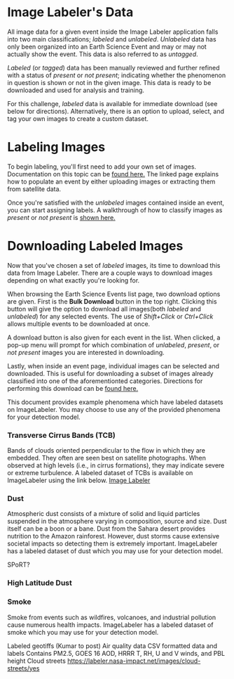 

# Image Labeler's Data

All image data for a given event inside the Image Labeler application falls into two main 
classifications; *labeled* and *unlabeled*. *Unlabeled* data has only been organized into an Earth 
Science Event and may or may not actually show the event. This data is also referred to as 
*untagged*.

*Labeled* (or *tagged*) data has been manually reviewed and further refined with a status of 
*present* or *not present*; indicating whether the phenomenon in question is shown or not in the 
given image. This data is ready to be downloaded and used for analysis and training.

For this challenge, *labeled* data is available for immediate download (see below for directions).
Alternatively, there is an option to upload, select, and tag your own images to create a custom
dataset. 


# Labeling Images

To begin labeling, you'll first need to add your own set of images. Documentation on this topic can
be [found here.](https://nasa-impact.github.io/image_labeler_docs/html/sectionfour.html) The linked 
page explains how to populate an event by either uploading images or extracting them from satellite 
data.

Once you're satisfied with the *unlabeled* images contained inside an event, you can start assigning
labels. A walkthrough of how to classify images as *present* or *not present* is 
[shown here.](https://nasa-impact.github.io/image_labeler_docs/html/sectionfive.html)


# Downloading Labeled Images

Now that you've chosen a set of *labeled* images, its time to download this data from Image Labeler. 
There are a couple ways to download images depending on what exactly you're looking for.

When browsing the Earth Science Events list page, two download options are given. First is the 
**Bulk Download** button in the top right. Clicking this button will give the option to download
all images(both *labeled* and *unlabeled*) for any selected events. The use of *Shift+Click* or 
*Ctrl+Click* allows multiple events to be downloaded at once. 

A download button is also given for each event in the list. When clicked, a pop-up menu will prompt 
for which combination of *unlabeled*, *present*, or *not present* images you are interested in 
downloading.

Lastly, when inside an event page, individual images can be selected and downloaded. This is useful
for downloading a subset of images already classified into one of the aforementionted categories. 
Directions for performing this download can be [found here.](https://nasa-impact.github.io/image_labeler_docs/html/sectionsix.html#images)

This document provides example phenomena which have labeled datasets on ImageLabeler. You may choose to use any of the provided phenomena for your detection model.

### Transverse Cirrus Bands (TCB) 

Bands of clouds oriented perpendicular to the flow in which they are embedded. They often are seen best on satellite photographs. When observed at high levels (i.e., in cirrus formations), they may indicate severe or extreme turbulence. A labeled dataset of TCBs is available on ImageLabeler using the link below.
[Image Labeler](https://labeler.nasa-impact.net/images/transverse-cirrus-band/yes)

### Dust

Atmospheric dust consists of a mixture of solid and liquid particles suspended in the atmosphere varying in composition, source and size. Dust itself can be a boon or a bane. Dust from the Sahara desert provides nutrition to the Amazon rainforest. However, dust storms cause extensive societal impacts so detecting them is extremely important. ImageLabeler has a labeled dataset of dust which you may use for your detection model.

SPoRT?

### High Latitude Dust


### Smoke

Smoke from events such as wildfires, volcanoes, and industrial pollution cause numerous health impacts. ImageLabeler has a labeled dataset of smoke which you may use for your detection model.

Labeled geotiffs (Kumar to post)
Air quality data
CSV formatted data and labels
Contains PM2.5, GOES 16 AOD, HRRR T, RH, U and V winds, and PBL height
Cloud streets
https://labeler.nasa-impact.net/images/cloud-streets/yes

